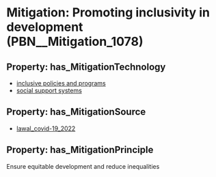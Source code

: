 # Mitigation: __Promoting inclusivity in development__ (PBN__Mitigation_1078)

## Property: has_MitigationTechnology

* [inclusive policies and programs](../Technology/PBN__Technology_3628)
* [social support systems](../Technology/PBN__Technology_943)

## Property: has_MitigationSource

* [lawal_covid-19_2022](../Article/PBN__Article_215)

## Property: has_MitigationPrinciple

Ensure equitable development and reduce inequalities

